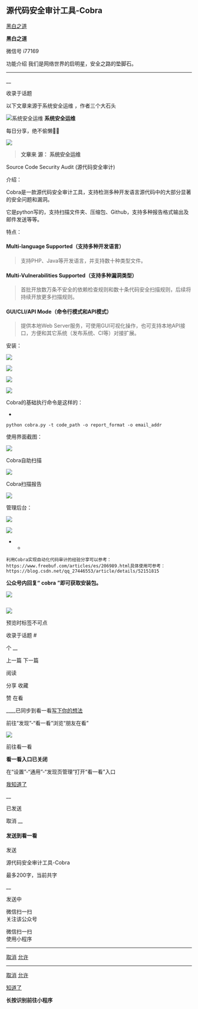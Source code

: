 ##  源代码安全审计工具-Cobra

[ 黑白之道 ](javascript:void\(0\);)

**黑白之道** ![]()

微信号 i77169

功能介绍 我们是网络世界的启明星，安全之路的垫脚石。

____

__

收录于话题

以下文章来源于系统安全运维 ，作者三个大石头

![系统安全运维](http://wx.qlogo.cn/mmhead/Q3auHgzwzM4ibXOn1c0HbiboXaey7CnQ58tQLqzWWCkyIppnfTbicPBnA/0)
**系统安全运维**

每日分享，绝不偷懒🙈🙈

![](https://raw.githubusercontent.com/tuchuang9/tc1/refs/heads/main/public/20210806110315.png)  

> **文章来** **源：** **系统安全运维**

Source Code Security Audit (源代码安全审计)

  

介绍：  

Cobra是一款源代码安全审计工具，支持检测多种开发语言源代码中的大部分显著的安全问题和漏洞。

它是python写的，支持扫描文件夹、压缩包、Github，支持多种报告格式输出及邮件发送等等。

  

特点：

#### Multi-language Supported（支持多种开发语言）

> 支持PHP、Java等开发语言，并支持数十种类型文件。

#### Multi-Vulnerabilities Supported（支持多种漏洞类型）

> 首批开放数万条不安全的依赖检查规则和数十条代码安全扫描规则，后续将持续开放更多扫描规则。

#### GUI/CLI/API Mode（命令行模式和API模式）

> 提供本地Web Server服务，可使用GUI可视化操作，也可支持本地API接口，方便和其它系统（发布系统、CI等）对接扩展。

安装：

  

![](https://raw.githubusercontent.com/tuchuang9/tc1/refs/heads/main/public/20210806110316.png)

  

![](https://raw.githubusercontent.com/tuchuang9/tc1/refs/heads/main/public/20210806110317.png)

  

![](https://raw.githubusercontent.com/tuchuang9/tc1/refs/heads/main/public/20210806110319.png)

  

![](https://raw.githubusercontent.com/tuchuang9/tc1/refs/heads/main/public/20210806110320.png)

Cobra的基础执行命令是这样的：

  * 

    
    
    python cobra.py -t code_path -o report_format -o email_addr

  

使用界面截图：  

![](https://raw.githubusercontent.com/tuchuang9/tc1/refs/heads/main/public/20210806110321.png)

Cobra自助扫描

![](https://raw.githubusercontent.com/tuchuang9/tc1/refs/heads/main/public/20210806110322.png)

Cobra扫描报告

![](https://raw.githubusercontent.com/tuchuang9/tc1/refs/heads/main/public/20210806110323.png)

  

管理后台：

![](https://raw.githubusercontent.com/tuchuang9/tc1/refs/heads/main/public/20210806110324.png)

  

![](https://raw.githubusercontent.com/tuchuang9/tc1/refs/heads/main/public/20210806110325.png)

  

  *   * 

    
    
    利用Cobra实现自动化代码审计的经验分享可以参考：https://www.freebuf.com/articles/es/206989.html具体使用可参考：https://blog.csdn.net/qq_27446553/article/details/52151815

  

 **公众号内回复“** **cobra** **”即可获取安装包。**

![](https://raw.githubusercontent.com/tuchuang9/tc1/refs/heads/main/public/20210806110326.png)

![]()  

![](https://raw.githubusercontent.com/tuchuang9/tc1/refs/heads/main/public/20210806110327.png)

预览时标签不可点

收录于话题 #

个 __

上一篇 下一篇

阅读

分享 收藏

赞 在看

____已同步到看一看[写下你的想法](javascript:;)

前往“发现”-“看一看”浏览“朋友在看”

![](//res.wx.qq.com/mmbizwap/zh_CN/htmledition/images/pic/appmsg/pic_like_comment55871f.png)

前往看一看

**看一看入口已关闭**

在“设置”-“通用”-“发现页管理”打开“看一看”入口

[我知道了](javascript:;)

__

已发送

取消 __

####  发送到看一看

发送

源代码安全审计工具-Cobra

最多200字，当前共字

__

发送中

微信扫一扫  
关注该公众号

微信扫一扫  
使用小程序

****

[取消](javascript:void\(0\);) [允许](javascript:void\(0\);)

****

[取消](javascript:void\(0\);) [允许](javascript:void\(0\);)

[知道了](javascript:;)

**长按识别前往小程序**

![]()

